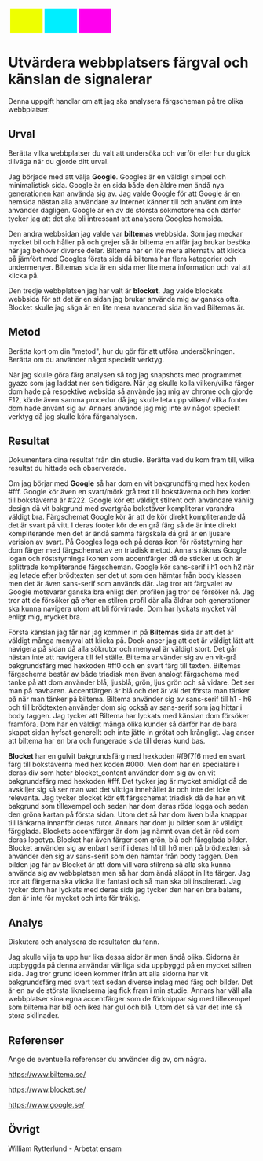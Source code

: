 <table style="border-spacing: 4px; border-collapse: separate">
<tr>
<td style="height: 50px; width: 50px; background-color: #ef0">
<td style="height: 50px; width: 50px; background-color: #0ef">
<td style="height: 50px; width: 50px; background-color: #f0e">
</tr>
</table>


Utvärdera webbplatsers färgval och känslan de signalerar
=======================

Denna uppgift handlar om att jag ska analysera färgscheman på tre olika webbplatser.

Urval
-----------------------

Berätta vilka webbplatser du valt att undersöka och varför eller hur du gick tillväga när du gjorde ditt urval.

Jag började med att välja **Google**. Googles är en väldigt simpel och minimalistisk sida. Google är en sida både den äldre men ändå nya generationen kan använda sig av.
Jag valde Google för att Google är en hemsida nästan alla användare av Internet känner till och använt om inte använder dagligen. Google är en av de största sökmotorerna och därför tycker jag att det ska bli intressant att analysera Googles hemsida.

Den andra webbsidan jag valde var **biltemas** webbsida. Som jag meckar mycket bil och håller på och grejer så är biltema en affär jag brukar besöka när jag behöver diverse delar.
Biltema har en lite mera alternativ att klicka på jämfört med Googles första sida då biltema har flera kategorier och undermenyer.
Biltemas sida är en sida mer lite mera information och val att klicka på.

Den tredje webbplatsen jag har valt är **blocket**. Jag valde blockets webbsida för att det är en sidan jag brukar använda mig av ganska ofta. Blocket skulle jag säga är en lite mera avancerad sida än vad Biltemas är.


Metod
-----------------------

Berätta kort om din "metod", hur du gör för att utföra undersökningen. Berätta om du använder något speciellt verktyg.

När jag skulle göra färg analysen så tog jag snapshots med programmet gyazo som jag laddat ner sen tidigare.
När jag skulle kolla vilken/vilka färger dom hade på respektive websida så använde jag mig av chrome och gjorde F12, körde även samma procedur då jag skulle leta upp vilken/ vilka fonter dom hade använt sig av.
Annars använde jag mig inte av något speciellt verktyg då jag skulle köra färganalysen.

Resultat
-----------------------

Dokumentera dina resultat från din studie. Berätta vad du kom fram till, vilka resultat du hittade och observerade.



Om jag börjar med **Google** så har dom en vit bakgrundfärg med hex koden #fff.
Google kör även en svart/mörk grå text till bokstäverna och hex koden till bokstäverna är #222. Google kör ett väldigt stilrent och användare vänlig design då vit bakgrund med svartgråa bokstäver kompliterar varandra väldigt bra.
Färgschemat Google kör är att de kör direkt kompliterande då det är svart på vitt. I deras footer kör de en grå färg så de är inte direkt kompliterande men det är ändå samma färgskala då grå är en ljusare verision av svart.
På Googles loga och på deras ikon för röststyrning har dom färger med färgschemat av en triadisk metod. Annars räknas Google logan och röststyrnings ikonen som accentfärger då de sticker ut och är splittrade kompliterande färgscheman.
Google kör sans-serif i h1 och h2 när jag letade efter brödtexten ser det ut som den hämtar från body klassen men det är även sans-serif som används där.
Jag tror att färgvalet av Google motsvarar ganska bra enligt den profilen jag tror de försöker nå. Jag tror att de försöker gå efter en stilren profil där alla åldrar och generationer ska kunna navigera utom att bli förvirrade.
Dom har lyckats mycket väl enligt mig, mycket bra.


Första känslan jag får när jag kommer in på **Biltemas** sida är att det är väldigt många menyval att klicka på.
Dock anser jag att det är väldigt lätt att navigera på sidan då alla sökrutor och menyval är väldigt stort.
Det går nästan inte att navigera till fel ställe.
Biltema använder sig av en vit-grå bakgrundsfärg med hexkoden #ff0 och en svart färg till texten.
Biltemas färgschema består av både triadisk men även analogt färgschema med tanke på att dom använder blå, ljusblå, grön, ljus grön och så vidare. Det ser man på navbaren.
Accentfärgen är blå och det är väl det första man tänker på när man tänker på biltema.
Biltema använder sig av sans-serif till h1 - h6 och till brödtexten använder dom sig också av sans-serif som jag hittar i body taggen.
Jag tycker att Biltema har lyckats med känslan dom försöker framföra. Dom har en väldigt många olika kunder så därför har de bara skapat sidan hyfsat generellt och inte jätte in grötat och krångligt.
Jag anser att biltema har en bra och fungerade sida till deras kund bas.




**Blocket** har en gulvit bakgrundsfärg med hexkoden #f9f7f6 med en svart färg till bokstäverna med hex koden #000.
Men dom har en specialare i deras div som heter blocket_content använder dom sig av en vit bakgrundsfärg med hexkoden #fff.
Det tycker jag är mycket smidigt då de avskiljer sig så ser man vad det viktiga innehållet är och inte det icke relevanta.
Jag tycker blocket kör ett färgschemat triadisk då de har en vit bakgrund som tillexempel och sedan har dom deras röda logga och sedan den gröna kartan på första sidan.
Utom det så har dom även blåa knappar till länkarna innanför deras rutor. Annars har dom ju bilder som är väldigt färgglada.
Blockets accentfärger är dom jag nämnt ovan det är röd som deras logotyp. Blocket har även färger som grön, blå och färgglada bilder.
Blocket använder sig av enbart serif i deras h1 till h6 men på brödtexten så använder den sig av sans-serif som den hämtar från body taggen.
Den bilden jag får av Blocket är att dom vill vara stilrena så alla ska kunna använda sig av webbplatsen men så har dom ändå släppt in lite färger.
Jag tror att färgerna ska väcka lite fantasi och så man ska bli inspirerad. Jag tycker dom har lyckats med deras sida jag tycker den har en bra balans, den är inte för mycket och inte för tråkig.




Analys
-----------------------

Diskutera och analysera de resultaten du fann.

Jag skulle vilja ta upp hur lika dessa sidor är men ändå olika.
Sidorna är uppbyggda på denna användar vänliga sida uppbyggd på en mycket stilren sida.
Jag tror grund ideen kommer ifrån att alla sidorna har vit bakgrundsfärg med svart text sedan diverse inslag med färg och bilder.
Det är en av de största liknelserna jag fick fram i min studie.
Annars har väll alla webbplatser sina egna accentfärger som de förknippar sig med tillexempel som biltema har blå och ikea har gul och blå.
Utom det så var det inte så stora skillnader.



Referenser
-----------------------

Ange de eventuella referenser du använder dig av, om några.

https://www.biltema.se/

https://www.blocket.se/

https://www.google.se/

Övrigt
-----------------------

William Rytterlund - Arbetat ensam
